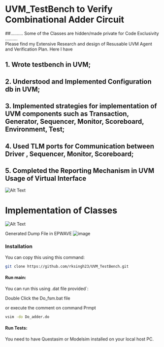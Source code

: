 # UVM_TestBench to Verify Combinational Adder Circuit
##.......... Some of the Classes are hidden/made private for Code Exclusivity ..........                        
 Please find my Extensive Research and design of Resusable UVM Agent and Verification Plan. Here I have
 
## 1. Wrote testbench in UVM;

## 2. Understood and Implemented Configuration db in UVM;

## 3. Implemented strategies for implementation of UVM components such as Transaction, Generator, Sequencer, Monitor, Scoreboard, Environment, Test;

## 4. Used TLM ports for Communication between Driver , Sequencer, Monitor, Scoreboard;

## 5. Completed the Reporting Mechanism in UVM Usage of Virtual Interface


![Alt Text](https://www.chipverify.com/images/uvm/uvm-tb.gif)



# Implementation of Classes
![Alt Text](https://www.chipverify.com/images/uvm/uvm.jpg)


Generated Dump File in EPWAVE
![image](https://user-images.githubusercontent.com/70421087/113494992-b8bdee80-94a2-11eb-96a2-09486a3a02c5.png)


### Installation

You can copy this using this command:

```bash
git clone https://github.com/rksingh23/UVM_TestBench.git
```

#### Run main:

You can run this using .dat file provided`:

Double Click the Do_fsm.bat file 

or execute the comment on command Prmpt
```.bat
vsim -do Do_adder.do
```

#### Run Tests:
You need to have Questasim or Modelsim installed on your local host PC.
